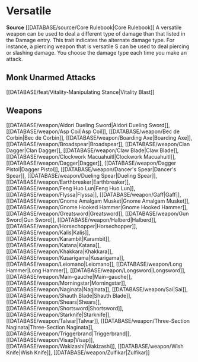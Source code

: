 ﻿---
id: '200'
name: Versatile
rarity: Common
source: '[[DATABASE/source/Core Rulebook|Core Rulebook]]'
trait:
- Versatile
type: Trait

---
# Versatile

**Source** [[DATABASE/source/Core Rulebook|Core Rulebook]] 
A versatile weapon can be used to deal a different type of damage than that listed in the Damage entry. This trait indicates the alternate damage type. For instance, a piercing weapon that is versatile S can be used to deal piercing or slashing damage. You choose the damage type each time you make an attack.

## Monk Unarmed Attacks

[[DATABASE/feat/Vitality-Manipulating Stance|Vitality Blast]]

## Weapons

[[DATABASE/weapon/Aldori Dueling Sword|Aldori Dueling Sword]], [[DATABASE/weapon/Asp Coil|Asp Coil]], [[DATABASE/weapon/Bec de Corbin|Bec de Corbin]], [[DATABASE/weapon/Boarding Axe|Boarding Axe]], [[DATABASE/weapon/Broadspear|Broadspear]], [[DATABASE/weapon/Clan Dagger|Clan Dagger]], [[DATABASE/weapon/Claw Blade|Claw Blade]], [[DATABASE/weapon/Clockwork Macuahuitl|Clockwork Macuahuitl]], [[DATABASE/weapon/Dagger|Dagger]], [[DATABASE/weapon/Dagger Pistol|Dagger Pistol]], [[DATABASE/weapon/Dancer's Spear|Dancer's Spear]], [[DATABASE/weapon/Dueling Spear|Dueling Spear]], [[DATABASE/weapon/Earthbreaker|Earthbreaker]], [[DATABASE/weapon/Feng Huo Lun|Feng Huo Lun]], [[DATABASE/weapon/Flyssa|Flyssa]], [[DATABASE/weapon/Gaff|Gaff]], [[DATABASE/weapon/Gnome Amalgam Musket|Gnome Amalgam Musket]], [[DATABASE/weapon/Gnome Hooked Hammer|Gnome Hooked Hammer]], [[DATABASE/weapon/Greatsword|Greatsword]], [[DATABASE/weapon/Gun Sword|Gun Sword]], [[DATABASE/weapon/Halberd|Halberd]], [[DATABASE/weapon/Horsechopper|Horsechopper]], [[DATABASE/weapon/Kalis|Kalis]], [[DATABASE/weapon/Karambit|Karambit]], [[DATABASE/weapon/Katana|Katana]], [[DATABASE/weapon/Khakkara|Khakkara]], [[DATABASE/weapon/Kusarigama|Kusarigama]], [[DATABASE/weapon/Leiomano|Leiomano]], [[DATABASE/weapon/Long Hammer|Long Hammer]], [[DATABASE/weapon/Longsword|Longsword]], [[DATABASE/weapon/Main-gauche|Main-gauche]], [[DATABASE/weapon/Morningstar|Morningstar]], [[DATABASE/weapon/Naginata|Naginata]], [[DATABASE/weapon/Sai|Sai]], [[DATABASE/weapon/Shauth Blade|Shauth Blade]], [[DATABASE/weapon/Shears|Shears]], [[DATABASE/weapon/Shortsword|Shortsword]], [[DATABASE/weapon/Starknife|Starknife]], [[DATABASE/weapon/Talwar|Talwar]], [[DATABASE/weapon/Three-Section Naginata|Three-Section Naginata]], [[DATABASE/weapon/Triggerbrand|Triggerbrand]], [[DATABASE/weapon/Visap|Visap]], [[DATABASE/weapon/Wakizashi|Wakizashi]], [[DATABASE/weapon/Wish Knife|Wish Knife]], [[DATABASE/weapon/Zulfikar|Zulfikar]]